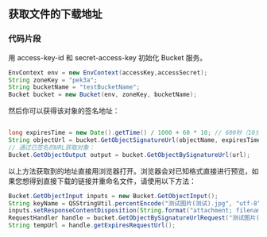 ## 获取文件的下载地址

### 代码片段

用 access-key-id 和 secret-access-key 初始化 Bucket 服务。

```java
EnvContext env = new EnvContext(accessKey,accessSecret);
String zoneKey = "pek3a";
String bucketName = "testBucketName";
Bucket bucket = new Bucket(env, zoneKey, bucketName);

```

然后你可以获得该对象的签名地址：

```java

long expiresTime = new Date().getTime() / 1000 + 60 * 10; // 600秒（10分钟）后过期
String objectUrl = bucket.GetObjectSignatureUrl(objectName, expiresTime);
// 通过已签名的URL获取对象：
Bucket.GetObjectOutput output = bucket.GetObjectBySignatureUrl(url);

```

以上方法获取到的地址直接用浏览器打开。浏览器会对已知格式直接进行预览，如果您想得到直接下载的链接并重命名文件，请使用以下方法：

```java
Bucket.GetObjectInput inputs = new Bucket.GetObjectInput();
String keyName = QSStringUtil.percentEncode("测试图片(测试).jpg", "utf-8");
inputs.setResponseContentDisposition(String.format("attachment; filename=\"%s\"; filename*=utf-8''%s", keyName, keyName));
RequestHandler handle = bucket.GetObjectBySignatureUrlRequest("测试图片(测试).jpg", inputs, System.currentTimeMillis()/1000 + 10000);
String tempUrl = handle.getExpiresRequestUrl();

```
